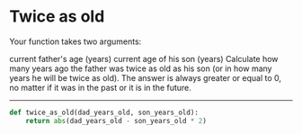 # Twice as old

Your function takes two arguments:

current father's age (years)
current age of his son (years)
Сalculate how many years ago the father was twice as old as his son (or in how many years he will be twice as old). The answer is always greater or equal to 0, no matter if it was in the past or it is in the future.

---

```py
def twice_as_old(dad_years_old, son_years_old):
    return abs(dad_years_old - son_years_old * 2)
```
